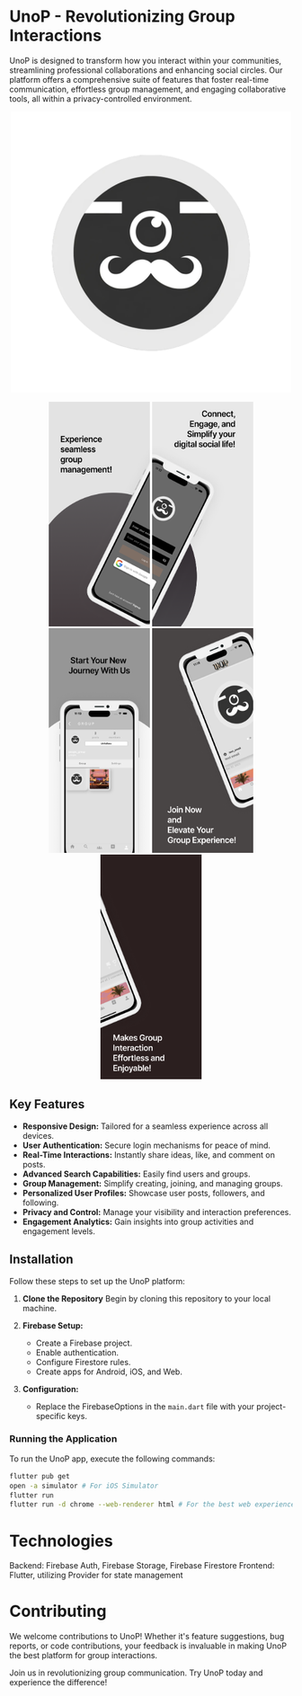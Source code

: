 # UnoP - Revolutionizing Group Interactions

UnoP is designed to transform how you interact within your communities, streamlining professional collaborations and enhancing social circles. Our platform offers a comprehensive suite of features that foster real-time communication, effortless group management, and engaging collaborative tools, all within a privacy-controlled environment.


<p align="center">
   <img src="assets/UnoP_logo.png" width="500" height="500">
</p>

<p align="center">
   <img src="assets/unop_1.png" width="180" height="400">
      <img src="assets/unop_2.png" width="180" height="400">

 <img src="assets/unop_5.png" width="180" height="400">
   <img src="assets/unop_3.png" width="180" height="400">

   <img src="assets/unop_4.png" width="180" height="400">

  

</p>


## Key Features

- **Responsive Design:** Tailored for a seamless experience across all devices.
- **User Authentication:** Secure login mechanisms for peace of mind.
- **Real-Time Interactions:** Instantly share ideas, like, and comment on posts.
- **Advanced Search Capabilities:** Easily find users and groups.
- **Group Management:** Simplify creating, joining, and managing groups.
- **Personalized User Profiles:** Showcase user posts, followers, and following.
- **Privacy and Control:** Manage your visibility and interaction preferences.
- **Engagement Analytics:** Gain insights into group activities and engagement levels.

## Installation

Follow these steps to set up the UnoP platform:

1. **Clone the Repository**
   Begin by cloning this repository to your local machine.

2. **Firebase Setup:**
   - Create a Firebase project.
   - Enable authentication.
   - Configure Firestore rules.
   - Create apps for Android, iOS, and Web.

3. **Configuration:**
   - Replace the FirebaseOptions in the `main.dart` file with your project-specific keys.

### Running the Application

To run the UnoP app, execute the following commands:

```bash
flutter pub get
open -a simulator # For iOS Simulator
flutter run
flutter run -d chrome --web-renderer html # For the best web experience
```


# Technologies
Backend: Firebase Auth, Firebase Storage, Firebase Firestore
Frontend: Flutter, utilizing Provider for state management


# Contributing
We welcome contributions to UnoP! Whether it's feature suggestions, bug reports, or code contributions, your feedback is invaluable in making UnoP the best platform for group interactions.

Join us in revolutionizing group communication. Try UnoP today and experience the difference!

